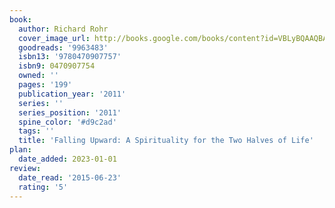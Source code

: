 ```yaml
---
book:
  author: Richard Rohr
  cover_image_url: http://books.google.com/books/content?id=VBLyBQAAQBAJ&printsec=frontcover&img=1&zoom=1&edge=curl&source=gbs_api
  goodreads: '9963483'
  isbn13: '9780470907757'
  isbn9: 0470907754
  owned: ''
  pages: '199'
  publication_year: '2011'
  series: ''
  series_position: '2011'
  spine_color: '#d9c2ad'
  tags: ''
  title: 'Falling Upward: A Spirituality for the Two Halves of Life'
plan:
  date_added: 2023-01-01
review:
  date_read: '2015-06-23'
  rating: '5'
---
```

